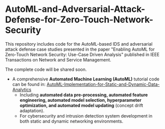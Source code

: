 # AutoML-and-Adversarial-Attack-Defense-for-Zero-Touch-Network-Security
This repository includes code for the AutoML-based IDS and adversarial attack defense case studies presented in the paper "Enabling AutoML for Zero-Touch Network Security: Use-Case Driven Analysis" published in IEEE Transactions on Network and Service Management.

The complete code will be shared soon. 

- A comprehensive **Automated Machine Learning (AutoML)** tutorial code can be found in: [AutoML-Implementation-for-Static-and-Dynamic-Data-Analytics](https://github.com/Western-OC2-Lab/AutoML-Implementation-for-Static-and-Dynamic-Data-Analytics)  
   * Including **automated data pre-processing, automated feature engineering, automated model selection, hyperparameter optimization, and automated model updating** (concept drift adaptation).
   * For cybersecurity and intrusion detection system development in both static and dynamic networking environments.
